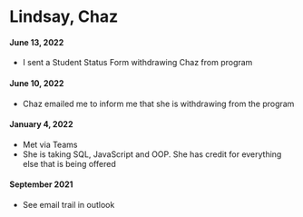 # Lindsay, Chaz

#### June 13, 2022

* I sent a Student Status Form withdrawing Chaz from program

#### June 10, 2022

* Chaz emailed me to inform me that she is withdrawing from the program

#### January 4, 2022

* Met via Teams
* She is taking SQL, JavaScript and OOP.  She has credit for everything else that is being offered

#### September 2021

* See email trail in outlook
